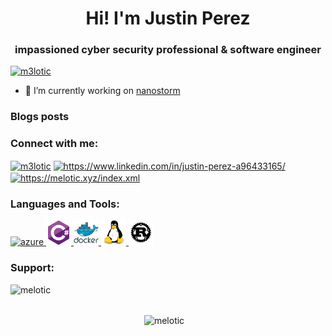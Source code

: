 <h1 align="center">Hi! I'm Justin Perez</h1>
<h3 align="center">impassioned cyber security professional & software engineer</h3>

<p align="left"> <a href="https://twitter.com/m3lotic" target="blank"><img src="https://img.shields.io/twitter/follow/m3lotic?logo=twitter&style=for-the-badge" alt="m3lotic" /></a> </p>

- 🔭 I’m currently working on [nanostorm](https://github.com/melotic/nanostorm)

### Blogs posts
<!-- BLOG-POST-LIST:START -->
<!-- BLOG-POST-LIST:END -->

<h3 align="left">Connect with me:</h3>
<p align="left">
<a href="https://twitter.com/m3lotic" target="blank"><img align="center" src="https://raw.githubusercontent.com/rahuldkjain/github-profile-readme-generator/master/src/images/icons/Social/twitter.svg" alt="m3lotic" height="30" width="40" /></a>
<a href="https://linkedin.com/in/https://www.linkedin.com/in/justin-perez-a96433165/" target="blank"><img align="center" src="https://raw.githubusercontent.com/rahuldkjain/github-profile-readme-generator/master/src/images/icons/Social/linked-in-alt.svg" alt="https://www.linkedin.com/in/justin-perez-a96433165/" height="30" width="40" /></a>
<a href="/https://melotic.xyz/index.xml" target="blank"><img align="center" src="https://raw.githubusercontent.com/rahuldkjain/github-profile-readme-generator/master/src/images/icons/Social/rss.svg" alt="https://melotic.xyz/index.xml" height="30" width="40" /></a>
</p>

<h3 align="left">Languages and Tools:</h3>
<p align="left"> <a href="https://azure.microsoft.com/en-in/" target="_blank" rel="noreferrer"> <img src="https://www.vectorlogo.zone/logos/microsoft_azure/microsoft_azure-icon.svg" alt="azure" width="40" height="40"/> </a> <a href="https://www.w3schools.com/cs/" target="_blank" rel="noreferrer"> <img src="https://raw.githubusercontent.com/devicons/devicon/master/icons/csharp/csharp-original.svg" alt="csharp" width="40" height="40"/> </a> <a href="https://www.docker.com/" target="_blank" rel="noreferrer"> <img src="https://raw.githubusercontent.com/devicons/devicon/master/icons/docker/docker-original-wordmark.svg" alt="docker" width="40" height="40"/> </a> <a href="https://www.linux.org/" target="_blank" rel="noreferrer"> <img src="https://raw.githubusercontent.com/devicons/devicon/master/icons/linux/linux-original.svg" alt="linux" width="40" height="40"/> </a> <a href="https://www.rust-lang.org" target="_blank" rel="noreferrer"> <img src="https://raw.githubusercontent.com/devicons/devicon/master/icons/rust/rust-plain.svg" alt="rust" width="40" height="40"/> </a> </p>

<h3 align="left">Support:</h3>
<p><a href="https://ko-fi.com/melotic"> <img align="left" src="https://cdn.ko-fi.com/cdn/kofi3.png?v=3" height="50" width="210" alt="melotic" /></a></p><br><br>

<p>&nbsp;<img align="center" src="https://github-readme-stats.vercel.app/api?username=melotic&show_icons=true&locale=en" alt="melotic" /></p>
